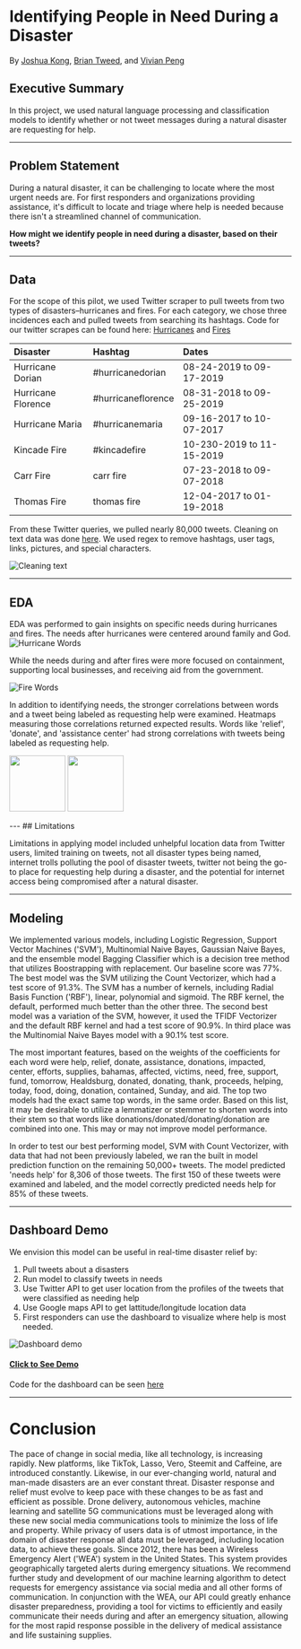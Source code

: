 # Identifying People in Need During a Disaster

By [Joshua Kong](https://github.com/joshuakong818), [Brian Tweed](https://github.com/briantweed1), and [Vivian Peng](https://githuhb.com/veeps)

## Executive Summary

In this project, we used natural language processing and classification models to identify whether or not tweet messages during a natural disaster are requesting for help.

---

## Problem Statement

During a natural disaster, it can be challenging to locate where the most urgent needs are. For first responders and organizations providing assistance, it's difficult to locate and triage where help is needed because there isn't a streamlined channel of communication.

__How might we identify people in need during a disaster, based on their tweets?__

---
## Data

For the scope of this pilot, we used Twitter scraper to pull tweets from two types of disasters–hurricanes and fires. For each category, we chose three incidences each and pulled tweets from searching its hashtags. Code for our twitter scrapes can be found here: [Hurricanes](./code/01_data_collection_hurricanes.ipynb) and [Fires](./code/01_fires_data_collection.ipynb)


|Disaster|Hashtag|Dates|
|:---|:---|:---|
|Hurricane Dorian|#hurricanedorian|08-24-2019 to 09-17-2019|
|Hurricane Florence|#hurricaneflorence|08-31-2018 to 09-25-2019|
|Hurricane Maria|#hurricanemaria|09-16-2017 to 10-07-2017|
|Kincade Fire|#kincadefire|10-230-2019 to 11-15-2019|
|Carr Fire|carr fire|07-23-2018 to 09-07-2018|
|Thomas Fire|thomas fire|12-04-2017 to 01-19-2018|


From these Twitter queries, we pulled nearly 80,000 tweets. Cleaning on text data was done [here](./code/002_data_cleaning.ipynb). We used regex to remove hashtags, user tags, links, pictures, and special characters.

![Cleaning text](./visuals/regex.png)

---
## EDA

EDA was performed to gain insights on specific needs during hurricanes and fires. The needs after hurricanes were centered around family and God.
![Hurricane Words](./visuals/hurricane_tfidf.png)

While the needs during and after fires were more focused on containment, supporting local businesses, and receiving aid from the government.

![Fire Words](./visuals/fire_tfidf.png)

In addition to identifying needs, the stronger correlations between words and a tweet being labeled as requesting help were examined. Heatmaps measuring those correlations returned expected results. Words like 'relief', 'donate', and 'assistance center' had strong correlations with tweets being labeled as requesting help.

<p float="centered">
  <img src="./visuals/hurricane_heatmap.png" width="100" />
  <img src="./visuals/fire_heatmap.png" width="100" />
</p>
---
## Limitations

Limitations in applying model included unhelpful location data from Twitter users, limited training on tweets, not all disaster types being named, internet trolls polluting the pool of disaster tweets, twitter not being the go-to place for requesting help during a disaster, and the potential for internet access being compromised after a natural disaster.

---

## Modeling

We implemented various models, including Logistic Regression, Support Vector Machines ('SVM'), Multinomial Naive Bayes, Gaussian Naive Bayes, and the ensemble model Bagging Classifier which is a decision tree method that utilizes Boostrapping with replacement. Our baseline score was 77%. The best model was the SVM utilizing the Count Vectorizer, which had a test score of 91.3%. The SVM has a number of kernels, including Radial Basis Function ('RBF'), linear, polynomial and sigmoid. The RBF kernel, the default, performed much better than the other three. The second best model was a variation of the SVM, however, it used the TFIDF Vectorizer and the default RBF kernel and had a test score of 90.9%. In third place was the Multinomial Naive Bayes model with a 90.1% test score.

The most important features, based on the weights of the coefficients for each word were help, relief, donate, assistance, donations, impacted, center, efforts, supplies, bahamas, affected, victims, need, free, support, fund, tomorrow, Healdsburg, donated, donating, thank, proceeds, helping, today, food, doing, donation, contained, Sunday, and aid.  The top two models had the exact same top words, in the same order. Based on this list, it may be desirable to utilize a lemmatizer or stemmer to shorten words into their stem so that words like donations/donated/donating/donation are combined into one.  This may or may not improve model performance.

In order to test our best performing model, SVM with Count Vectorizer, with data that had not been previously labeled, we ran the built in model prediction function on the remaining 50,000+ tweets. The model predicted 'needs help' for 8,306 of those tweets. The first 150 of these tweets were examined and labeled, and the model correctly predicted needs help for 85% of these tweets.


---
## Dashboard Demo

We envision this model can be useful in real-time disaster relief by:

1. Pull tweets about a disasters
2. Run model to classify tweets in needs
3. Use Twitter API to get user location from the profiles of the tweets that were classified as needing help
4. Use Google maps API to get lattitude/longitude location data
5. First responders can use the dashboard to visualize where help is most needed.

![Dashboard demo](./visuals/dashboard.png)

#### [Click to See Demo](https://veeps.shinyapps.io/tweets_disaster_map)

Code for the dashboard can be seen [here](./code/dashboard_code)


---
# Conclusion

The pace of change in social media, like all technology, is increasing rapidly. New platforms, like TikTok, Lasso, Vero, Steemit and Caffeine, are introduced constantly. Likewise, in our ever-changing world, natural and man-made disasters are an ever constant threat. Disaster response and relief must evolve to keep pace with these changes to be as fast and efficient as possible. Drone delivery, autonomous vehicles, machine learning and satellite 5G communications must be leveraged along with these new social media communications tools to minimize the loss of life and property. While privacy of users data is of utmost importance, in the domain of disaster response all data must be leveraged, including location data, to achieve these goals. Since 2012, there has been a Wireless Emergency Alert ('WEA') system in the United States. This system provides geographically targeted alerts during emergency situations. We recommend further study and development of our machine learning algorithm to detect requests for emergency assistance via social media and all other forms of communication. In conjunction with the WEA, our API could greatly enhance disaster preparedness, providing a tool for victims to efficiently and easily communicate their needs during and after an emergency situation, allowing for the most rapid response possible in the delivery of medical assistance and life sustaining supplies.

